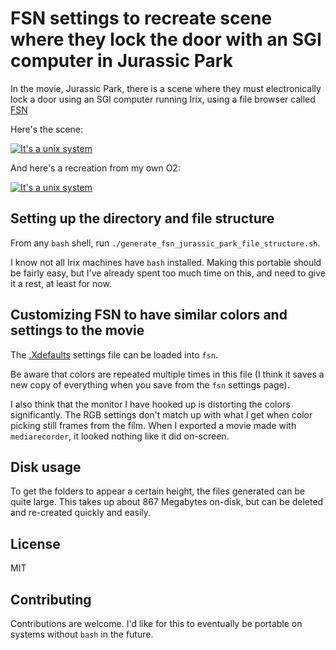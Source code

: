 # FSN settings to recreate scene where they lock the door with an SGI computer in Jurassic Park

In the movie, Jurassic Park, there is a scene where they must electronically lock a door using an SGI computer running Irix, using a file browser called [FSN](https://en.wikipedia.org/wiki/FSN)

Here's the scene:

[![It's a unix system](https://i.ytimg.com/vi/dxIPcbmo1_U/hqdefault.jpg?sqp=-oaymwEZCNACELwBSFXyq4qpAwsIARUAAIhCGAFwAQ==&rs=AOn4CLCiHI0AaD_D3osW2RlJjL8XaXdYDA)](https://www.youtube.com/watch?v=dxIPcbmo1_U&t=14s)

And here's a recreation from my own O2:


[![It's a unix system](https://i.ytimg.com/vi/Dccx-cLUWIQ/hqdefault.jpg?sqp=-oaymwEZCNACELwBSFXyq4qpAwsIARUAAIhCGAFwAQ==&rs=AOn4CLBPTs39Zign9E_B-LKNbTYOht8VIA)](https://youtu.be/Dccx-cLUWIQ)

## Setting up the directory and file structure

From any `bash` shell, run `./generate_fsn_jurassic_park_file_structure.sh`.

I know not all Irix machines have `bash` installed. Making this portable should be fairly easy, but I've already spent too much time on this, and need to give it a rest, at least for now.

## Customizing FSN to have similar colors and settings to the movie

The [.Xdefaults](.Xdefaults) settings file can be loaded into `fsn`.

Be aware that colors are repeated multiple times in this file (I think it saves a new copy of everything when you save from the `fsn` settings page).

I also think that the monitor I have hooked up is distorting the colors significantly.
The RGB settings don't match up with what I get when color picking still frames from the film. When I exported a movie made with `mediarecorder`, it looked nothing like it did on-screen.

## Disk usage

To get the folders to appear a certain height, the files generated can be quite large.
This takes up about 867 Megabytes on-disk, but can be deleted and re-created quickly and easily.

## License

MIT

## Contributing

Contributions are welcome. I'd like for this to eventually be portable on systems without `bash` in the future.


